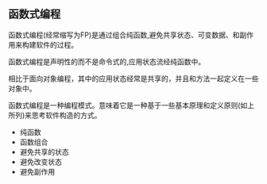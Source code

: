 
## 函数式编程

函数式编程(经常缩写为FP)是通过组合纯函数,避免共享状态、可变数据、和副作用来构建软件的过程。

函数式编程是声明性的而不是命令式的,应用状态流经纯函数中。

相比于面向对象编程，其中的应用状态经常是共享的，并且和方法一起定义在一些对象中。

函数式编程是一种编程模式。意味着它是一种基于一些基本原理和定义原则(如上所列)来思考软件构造的方式。

- 纯函数
- 函数组合
- 避免共享的状态
- 避免改变状态
- 避免副作用

